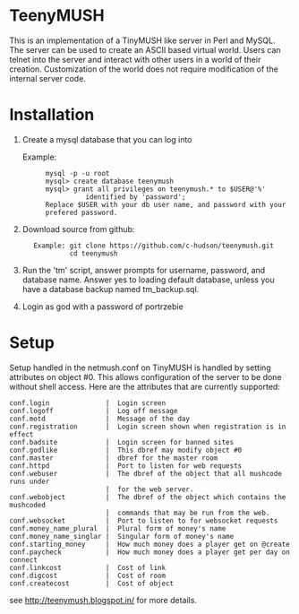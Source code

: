 # TeenyMUSH
This is an implementation of a TinyMUSH like server in Perl and
MySQL. The server can be used to create an ASCII based virtual world.
Users can telnet into the server and interact with other users in a world
of their creation. Customization of the world does not require
modification of the internal server code. 


# Installation
   1. Create a mysql database that you can log into
 
      Example:
```
         mysql -p -u root
         mysql> create database teenymush
         mysql> grant all privileges on teenymush.* to $USER@'%'
                   identified by 'password';
         Replace $USER with your db user name, and password with your
         prefered password.
```

   2. Download source from github:


```
      Example: git clone https://github.com/c-hudson/teenymush.git
               cd teenymush
```

   3. Run the 'tm' script, answer prompts for username, password, and
      database name. Answer yes to loading default database, unless you
      have a database backup named tm_backup.sql.

   4. Login as god with a password of portrzebie


# Setup

Setup handled in the netmush.conf on TinyMUSH is handled by setting
attributes on object #0. This allows configuration of the server
to be done without shell access. Here are the attributes that are
currently supported:

```
conf.login              |  Login screen
conf.logoff             |  Log off message
conf.motd               |  Message of the day
conf.registration       |  Login screen shown when registration is in effect
conf.badsite            |  Login screen for banned sites
conf.godlike            |  This dbref may modify object #0
conf.master             |  dbref for the master room
conf.httpd              |  Port to listen for web requests
conf.webuser            |  The dbref of the object that all mushcode runs under
                        |  for the web server.
conf.webobject          |  The dbref of the object which contains the mushcoded
                        |  commands that may be run from the web.
conf.websocket          |  Port to listen to for websocket requests
conf.money_name_plural  |  Plural form of money's name
conf.money_name_singlar |  Singular form of money's name
conf.starting_money     |  How much money does a player get on @create
conf.paycheck           |  How much money does a player get per day on connect
conf.linkcost           |  Cost of link
conf.digcost            |  Cost of room
conf.createcost         |  Cost of object
```

see http://teenymush.blogspot.in/ for more details.
